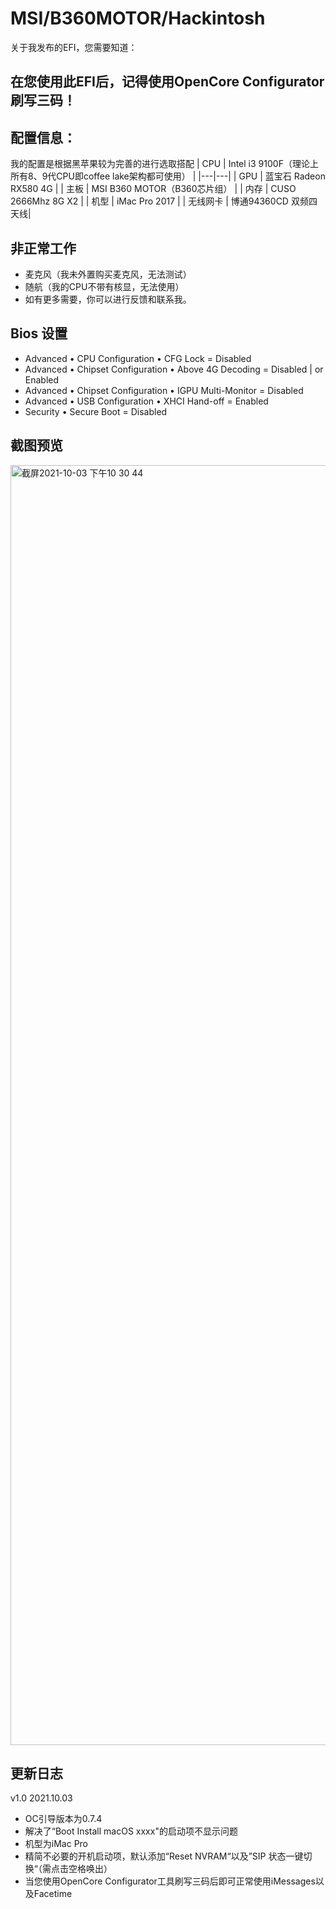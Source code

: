 # MSI/B360MOTOR/Hackintosh

关于我发布的EFI，您需要知道：

## 在您使用此EFI后，记得使用OpenCore Configurator刷写三码！

## 配置信息：

我的配置是根据黑苹果较为完善的进行选取搭配
|  CPU | Intel i3 9100F（理论上所有8、9代CPU即coffee lake架构都可使用） |
|---|---|
|  GPU | 蓝宝石 Radeon RX580 4G |
|  主板 | MSI B360 MOTOR（B360芯片组） |
|  内存 | CUSO 2666Mhz 8G X2 |
|  机型 | iMac Pro 2017 |
| 无线网卡 | 博通94360CD 双频四天线|

## 非正常工作

* 麦克风（我未外置购买麦克风，无法测试）
* 随航（我的CPU不带有核显，无法使用）
* 如有更多需要，你可以进行反馈和联系我。

## Bios 设置
* Advanced • CPU Configuration • CFG Lock = Disabled
* Advanced • Chipset Configuration • Above 4G Decoding = Disabled | or Enabled
* Advanced • Chipset Configuration • IGPU Multi-Monitor = Disabled
* Advanced • USB Configuration • XHCI Hand-off = Enabled
* Security • Secure Boot = Disabled

## 截图预览
<img width="2048" alt="截屏2021-10-03 下午10 30 44" src="https://user-images.githubusercontent.com/91834755/135758508-ba9a702d-cb60-4a76-a186-fae062530f88.png">


## 更新日志

v1.0 2021.10.03
* OC引导版本为0.7.4
* 解决了“Boot Install macOS xxxx"的启动项不显示问题
* 机型为iMac Pro
* 精简不必要的开机启动项，默认添加“Reset NVRAM“以及”SIP 状态一键切换“（需点击空格唤出）
* 当您使用OpenCore Configurator工具刷写三码后即可正常使用iMessages以及Facetime
